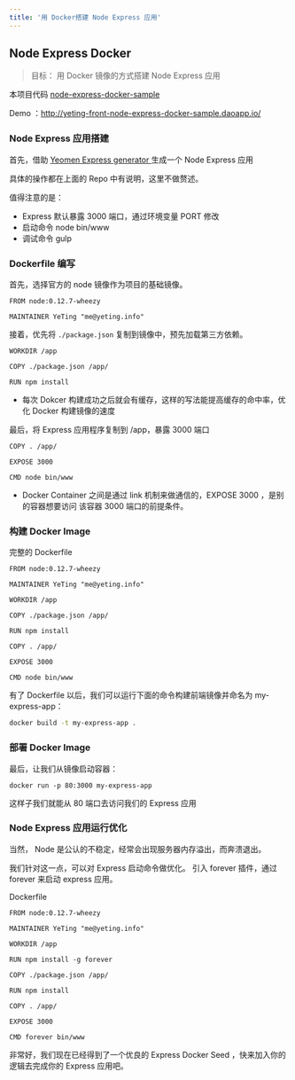 ```yaml
---
title: '用 Docker搭建 Node Express 应用'
---
```


## Node Express Docker
> 目标： 用 Docker 镜像的方式搭建 Node Express 应用

本项目代码 [node-express-docker-sample](https://github.com/Ye-Ting/node-express-docker-sample)

Demo ：http://yeting-front-node-express-docker-sample.daoapp.io/

### Node Express 应用搭建

首先，借助 [Yeomen Express generator ](https://github.com/petecoop/generator-express) 生成一个 Node Express 应用 

具体的操作都在上面的 Repo 中有说明，这里不做赘述。

值得注意的是：

* Express 默认暴露 3000 端口，通过环境变量 PORT 修改
* 启动命令 node bin/www 
* 调试命令 gulp 

### Dockerfile 编写

首先，选择官方的 node 镜像作为项目的基础镜像。

```
FROM node:0.12.7-wheezy

MAINTAINER YeTing "me@yeting.info"
```

接着，优先将 `./package.json` 复制到镜像中，预先加载第三方依赖。

```
WORKDIR /app

COPY ./package.json /app/

RUN npm install
```

* 每次 Dokcer 构建成功之后就会有缓存，这样的写法能提高缓存的命中率，优化 Docker 构建镜像的速度

最后，将 Express 应用程序复制到 /app，暴露 3000 端口

```
COPY . /app/
 
EXPOSE 3000

CMD node bin/www 
```

* Docker Container 之间是通过 link 机制来做通信的，EXPOSE 3000 ，是别的容器想要访问 该容器 3000 端口的前提条件。

### 构建 Docker Image

完整的 Dockerfile

```
FROM node:0.12.7-wheezy

MAINTAINER YeTing "me@yeting.info"

WORKDIR /app

COPY ./package.json /app/

RUN npm install

COPY . /app/
 
EXPOSE 3000

CMD node bin/www 
```

有了 Dockerfile 以后，我们可以运行下面的命令构建前端镜像并命名为 my-express-app：

```bash
docker build -t my-express-app .
```

### 部署 Docker Image

最后，让我们从镜像启动容器：

```
docker run -p 80:3000 my-express-app
```

这样子我们就能从 80 端口去访问我们的 Express 应用


### Node Express 应用运行优化

当然， Node 是公认的不稳定，经常会出现服务器内存溢出，而奔溃退出。

我们针对这一点，可以对 Express 启动命令做优化。
引入 forever 插件，通过 forever 来启动 express 应用。

Dockerfile 

```
FROM node:0.12.7-wheezy

MAINTAINER YeTing "me@yeting.info"

WORKDIR /app

RUN npm install -g forever

COPY ./package.json /app/

RUN npm install

COPY . /app/
 
EXPOSE 3000

CMD forever bin/www 
```

非常好，我们现在已经得到了一个优良的 Express Docker Seed ，快来加入你的逻辑去完成你的 Express 应用吧。
